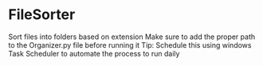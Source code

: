 # FileSorter
Sort files into folders based on extension
Make sure to add the proper path to the Organizer.py file before running it
Tip: Schedule this using windows Task Scheduler to automate the process to run daily
